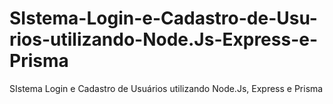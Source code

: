 # SIstema-Login-e-Cadastro-de-Usu-rios-utilizando-Node.Js-Express-e-Prisma
SIstema Login e Cadastro de Usuários utilizando Node.Js, Express e Prisma
